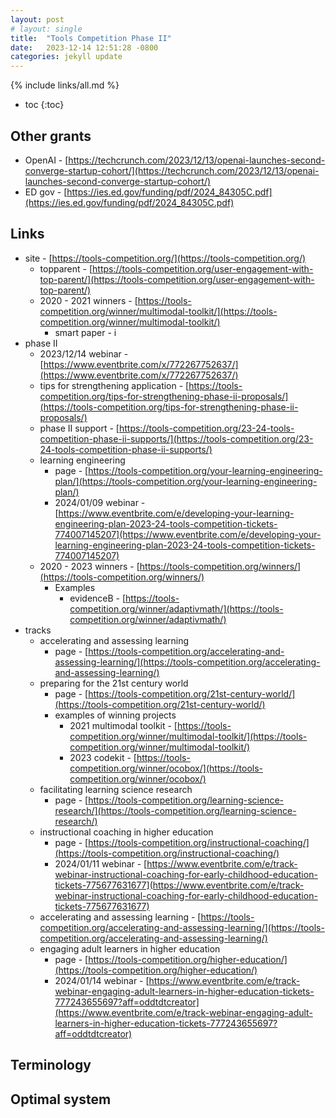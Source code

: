 ```yaml
---
layout: post
# layout: single
title:  "Tools Competition Phase II"
date:   2023-12-14 12:51:28 -0800
categories: jekyll update
---
```


{% include links/all.md %}

* toc
{:toc}

## Other grants

 * OpenAI - [https://techcrunch.com/2023/12/13/openai-launches-second-converge-startup-cohort/](https://techcrunch.com/2023/12/13/openai-launches-second-converge-startup-cohort/)
 * ED gov - [https://ies.ed.gov/funding/pdf/2024_84305C.pdf](https://ies.ed.gov/funding/pdf/2024_84305C.pdf)

## Links

 * site - [https://tools-competition.org/](https://tools-competition.org/)
   * topparent - [https://tools-competition.org/user-engagement-with-top-parent/](https://tools-competition.org/user-engagement-with-top-parent/)
   * 2020 - 2021 winners - [https://tools-competition.org/winner/multimodal-toolkit/](https://tools-competition.org/winner/multimodal-toolkit/)
     * smart paper - i
 * phase II
   * 2023/12/14 webinar - [https://www.eventbrite.com/x/772267752637/](https://www.eventbrite.com/x/772267752637/)
   * tips for strengthening application - [https://tools-competition.org/tips-for-strengthening-phase-ii-proposals/](https://tools-competition.org/tips-for-strengthening-phase-ii-proposals/)
   * phase II support - [https://tools-competition.org/23-24-tools-competition-phase-ii-supports/](https://tools-competition.org/23-24-tools-competition-phase-ii-supports/)
   * learning engineering
     * page - [https://tools-competition.org/your-learning-engineering-plan/](https://tools-competition.org/your-learning-engineering-plan/)
     * 2024/01/09 webinar - [https://www.eventbrite.com/e/developing-your-learning-engineering-plan-2023-24-tools-competition-tickets-774007145207](https://www.eventbrite.com/e/developing-your-learning-engineering-plan-2023-24-tools-competition-tickets-774007145207)
   * 2020 - 2023 winners - [https://tools-competition.org/winners/](https://tools-competition.org/winners/)
     * Examples
       * evidenceB - [https://tools-competition.org/winner/adaptivmath/](https://tools-competition.org/winner/adaptivmath/)
 * tracks
   * accelerating and assessing learning
     * page - [https://tools-competition.org/accelerating-and-assessing-learning/](https://tools-competition.org/accelerating-and-assessing-learning/)
   * preparing for the 21st century world
     * page - [https://tools-competition.org/21st-century-world/](https://tools-competition.org/21st-century-world/)
     * examples of winning projects
       * 2021 multimodal toolkit - [https://tools-competition.org/winner/multimodal-toolkit/](https://tools-competition.org/winner/multimodal-toolkit/)
       * 2023 codekit - [https://tools-competition.org/winner/ocobox/](https://tools-competition.org/winner/ocobox/)
   * facilitating learning science research
     * page - [https://tools-competition.org/learning-science-research/](https://tools-competition.org/learning-science-research/)
   * instructional coaching in higher education 
     * page - [https://tools-competition.org/instructional-coaching/](https://tools-competition.org/instructional-coaching/)
     * 2024/01/11 webinar - [https://www.eventbrite.com/e/track-webinar-instructional-coaching-for-early-childhood-education-tickets-775677631677](https://www.eventbrite.com/e/track-webinar-instructional-coaching-for-early-childhood-education-tickets-775677631677)
   * accelerating and assessing learning - [https://tools-competition.org/accelerating-and-assessing-learning/](https://tools-competition.org/accelerating-and-assessing-learning/)
   * engaging adult learners in higher education
     * page - [https://tools-competition.org/higher-education/](https://tools-competition.org/higher-education/)
     * 2024/01/14 webinar - [https://www.eventbrite.com/e/track-webinar-engaging-adult-learners-in-higher-education-tickets-777243655697?aff=oddtdtcreator](https://www.eventbrite.com/e/track-webinar-engaging-adult-learners-in-higher-education-tickets-777243655697?aff=oddtdtcreator)

## Terminology

## Optimal system

